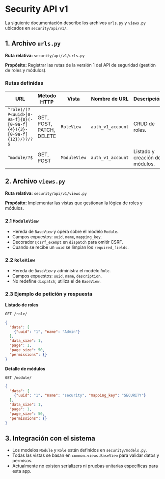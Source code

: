 # Security API v1

La siguiente documentación describe los archivos `urls.py` y `views.py` ubicados en `security/api/v1/`.

## 1. Archivo `urls.py`

**Ruta relativa:** `security/api/v1/urls.py`

**Propósito:** Registrar las rutas de la versión 1 del API de seguridad (gestión de roles y módulos).

### Rutas definidas

| URL | Método HTTP | Vista | Nombre de URL | Descripción |
| --- | --- | --- | --- | --- |
| `^role(/(?P<uuid>[0-9a-f]{8}(-[0-9a-f]{4}){3}-[0-9a-f]{12})/)?/?$` | GET, POST, PATCH, DELETE | `RoleView` | `auth_v1_account` | CRUD de roles. |
| `^module/?$` | GET, POST | `ModuleView` | `auth_v1_account` | Listado y creación de módulos. |

## 2. Archivo `views.py`

**Ruta relativa:** `security/api/v1/views.py`

**Propósito:** Implementar las vistas que gestionan la lógica de roles y módulos.

### 2.1 `ModuleView`
- Hereda de `BaseView` y opera sobre el modelo `Module`.
- Campos expuestos: `uuid`, `name`, `mapping_key`.
- Decorador `@csrf_exempt` en `dispatch` para omitir CSRF.
- Cuando se recibe un `uuid` se limpian los `required_fields`.

### 2.2 `RoleView`
- Hereda de `BaseView` y administra el modelo `Role`.
- Campos expuestos: `uuid`, `name`, `description`.
- No redefine `dispatch`; utiliza el de `BaseView`.

### 2.3 Ejemplo de petición y respuesta

**Listado de roles**
```http
GET /role/
```
```json
{
  "data": [
    {"uuid": "1", "name": "Admin"}
  ],
  "data_size": 1,
  "page": 1,
  "page_size": 50,
  "permissions": {}
}
```

**Detalle de módulos**
```http
GET /module/
```
```json
{
  "data": [
    {"uuid": "1", "name": "security", "mapping_key": "SECURITY"}
  ],
  "data_size": 1,
  "page": 1,
  "page_size": 50,
  "permissions": {}
}
```

## 3. Integración con el sistema
- Los modelos `Module` y `Role` están definidos en `security/models.py`.
- Todas las vistas se basan en `common.views.BaseView` para validar datos y permisos.
- Actualmente no existen serializers ni pruebas unitarias específicas para esta app.
